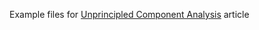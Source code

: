 
Example files for [Unprincipled Component Analysis](http://www.win-vector.com/blog/2014/02/unprincipled-component-analysis/) article
